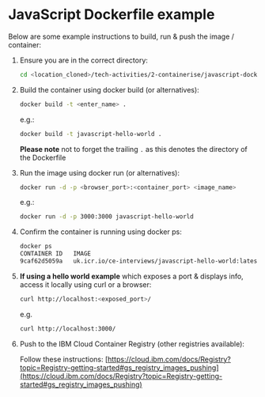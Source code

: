 # JavaScript Dockerfile example

Below are some example instructions to build, run & push the image / container:

1. Ensure you are in the correct directory:

   ```bash
   cd <location_cloned>/tech-activities/2-containerise/javascript-dockerfile #Or whichever directory the .py file and Dockerfile are in
   ```

2. Build the container using docker build (or alternatives):

   ```bash
   docker build -t <enter_name> .
   ```

   e.g.:

   ```bash
   docker build -t javascript-hello-world .
   ```

   **Please note** not to forget the trailing `.` as this denotes the directory of the Dockerfile

3. Run the image using docker run (or alternatives):

   ```bash
   docker run -d -p <browser_port>:<container_port> <image_name>
   ```

   e.g.:

   ```bash
   docker run -d -p 3000:3000 javascript-hello-world
   ```

4. Confirm the container is running using docker ps:

   ```bash
   docker ps
   CONTAINER ID   IMAGE                                                   COMMAND                  CREATED         STATUS         PORTS                    NAMES
   9caf62d5059a   uk.icr.io/ce-interviews/javascript-hello-world:latest   "docker-entrypoint.s…"   8 seconds ago   Up 7 seconds   0.0.0.0:3000->3000/tcp   suspicious_dubinsky
   ```

5. **If using a hello world example** which exposes a port & displays info, access it locally using curl or a browser:

   ```bash
   curl http://localhost:<exposed_port>/
   ```

   e.g.

   ```bash
   curl http://localhost:3000/
   ```

6. Push to the IBM Cloud Container Registry (other registries available):

   Follow these instructions: [https://cloud.ibm.com/docs/Registry?topic=Registry-getting-started#gs_registry_images_pushing](https://cloud.ibm.com/docs/Registry?topic=Registry-getting-started#gs_registry_images_pushing)
